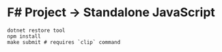 # F# Project -> Standalone JavaScript

```shell
dotnet restore tool
npm install
make submit # requires `clip` command
```
